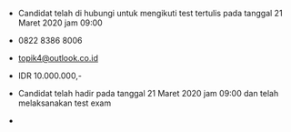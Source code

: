 - Candidat telah di hubungi untuk mengikuti test tertulis pada tanggal 21 Maret 2020 jam 09:00

- 0822 8386 8006

- topik4@outlook.co.id

- IDR 10.000.000,- 

- Candidat telah hadir pada tanggal 21 Maret 2020 jam 09:00 dan telah melaksanakan test exam

- 
